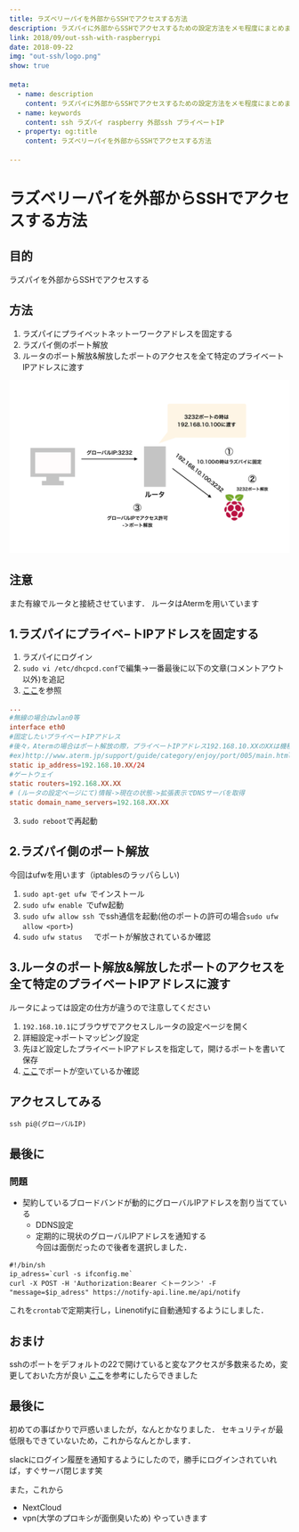 ```yaml
---
title: ラズベリーパイを外部からSSHでアクセスする方法
description: ラズパイに外部からSSHでアクセスするための設定方法をメモ程度にまとめました．
link: 2018/09/out-ssh-with-raspberrypi
date: 2018-09-22
img: "out-ssh/logo.png"
show: true

meta:
  - name: description
    content: ラズパイに外部からSSHでアクセスするための設定方法をメモ程度にまとめました．
  - name: keywords
    content: ssh ラズパイ raspberry 外部ssh プライベートIP
  - property: og:title
	content: ラズベリーパイを外部からSSHでアクセスする方法

---
```


# ラズベリーパイを外部からSSHでアクセスする方法

## 目的
ラズパイを外部からSSHでアクセスする

## 方法

1. ラズパイにプライベットネットーワークアドレスを固定する
2. ラズパイ側のポート解放
3. ルータのポート解放&解放したポートのアクセスを全て特定のプライベートIPアドレスに渡す

![An image](./../../image/out-ssh/gazo.png)

## 注意
また有線でルータと接続させています．
ルータはAtermを用いています

## 1.ラズパイにプライベ−トIPアドレスを固定する

1. ラズパイにログイン
2. ```sudo vi /etc/dhcpcd.conf```で編集->一番最後に以下の文章(コメントアウト以外)を追記
3. [ここ](https://qiita.com/MarieKawasuji/items/b088ffb252a92eee8f5d)を参照

```/etc/dhcpcd.conf
...
#無線の場合はwlan0等
interface eth0
#固定したいプライベートIPアドレス
#後々，Atermの場合はポート解放の際，プライベートIPアドレス192.168.10.XXのXXは機種によって，DHCPの自動割り当て範囲外に設定する必要があるため確認してください
#ex)http://www.aterm.jp/support/guide/category/enjoy/port/005/main.html
static ip_address=192.168.10.XX/24
#ゲートウェイ
static routers=192.168.XX.XX
# (ルータの設定ページにて)情報->現在の状態->拡張表示でDNSサーバを取得
static domain_name_servers=192.168.XX.XX

```

3. ```sudo reboot```で再起動


## 2.ラズパイ側のポート解放
今回はufwを用います（iptablesのラッパらしい)

1. ```sudo apt-get ufw ```でインストール
2. ```sudo ufw enable ```でufw起動
3. ```sudo ufw allow ssh ```でssh通信を起動(他のポートの許可の場合```sudo ufw allow <port>```)
4. ```sudo ufw status ```　でポートが解放されているか確認

## 3.ルータのポート解放&解放したポートのアクセスを全て特定のプライベートIPアドレスに渡す
ルータによっては設定の仕方が違うので注意してください

1. ```192.168.10.1```にブラウザでアクセスしルータの設定ページを開く
2. 詳細設定->ポートマッピング設定
3. 先ほど設定したプライベートIPアドレスを指定して，開けるポートを書いて保存
4. [ここ](http://www.cman.jp/network/support/port.html)でポートが空いているか確認


## アクセスしてみる

```ssh pi@(グローバルIP)```

## 最後に
### 問題
- 契約しているブロードバンドが動的にグローバルIPアドレスを割り当てている
	- DDNS設定
	- 定期的に現状のグローバルIPアドレスを通知する	
今回は面倒だったので後者を選択しました．

```
#!/bin/sh
ip_adress=`curl -s ifconfig.me`
curl -X POST -H 'Authorization:Bearer ＜トークン＞' -F "message=$ip_adress" https://notify-api.line.me/api/notify
```
これを```crontab```で定期実行し，Linenotifyに自動通知するようにしました．

## おまけ

sshのポートをデフォルトの22で開けていると変なアクセスが多数来るため，変更しておいた方が良い
[ここ](https://webkaru.net/linux/change-ssh-port/)を参考にしたらできました

## 最後に

初めての事ばかりで戸惑いましたが，なんとかなりました．
セキュリティが最低限もできていないため，これからなんとかします．

slackにログイン履歴を通知するようにしたので，勝手にログインされていれば，すぐサーバ閉じます笑

また，これから
- NextCloud
- vpn(大学のプロキシが面倒臭いため)
やっていきます
